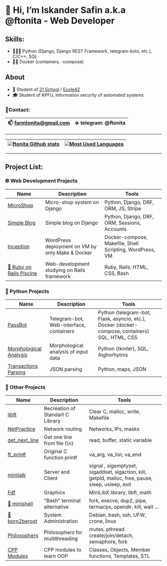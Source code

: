 # 👋 Hi, I’m Iskander Safin a.k.a @ftonita - Web Developer
## Skills:
  - 👨🏻‍💻 Python (Django, Django REST Framework, telegram-bots, etc.), C/C++, SQL
  - 🙌🏻 Docker (containers, -compose)

## About
  - 🌱 Student of [21 School](https://21-school.ru) / [Ecole42](https://42.fr)
  - 🎓 Student of KPFU, Information security of automated systems

### 📱Contact:
| 📫 farmtonita@gmail.com | ✈️ telegram: @ftonita |
| --- | --- |

____
|[![ftonita Github stats](https://github-readme-stats.vercel.app/api?username=ftonita&count_private=true&show_icons=true&hide=contribs,issues&hide_border=true)](https://github.com/ftonita?tab=repositories) | [![Most Used Languages](https://github-readme-stats.vercel.app/api/top-langs/?username=ftonita&layout=compact&hide_border=true&hide=vue,javascript,css,html,roff,scss)](https://github.com/ftonita?tab=repositories) |
|---|---|
____

## Project List:
### 🌐 Web Development Projects
| Name | Description | Tools |
| --- | --- | --- |
| [MicroShop](https://github.com/ftonita/MicroShop_on_Django) | Micro-shop system on Django | Python, Django, DRF, ORM, JS, Stripe |
| [Simple Blog](https://github.com/ftonita/Simple_Blog_on_Django) | Simple blog on Django | Python, Django, DRF, ORM, Sessions, Accounts |
| [Inception](https://github.com/ftonita/Inception) | WordPress deployment on VM by only Make & Docker | Docker-compose, Makefile, Shell Scripting, WordPress, VM |
| [🔄 Ruby on Rails Piscine](https://github.com/ftonita/Ruby-on-Rails_Piscine) | Web-development studying on Rails framework | Ruby, Rails, HTML, CSS, Bash |
### 🐍 Python Projects
| Name | Description | Tools |
| --- | --- | --- |
| [PassBot](https://github.com/ftonita/PassBot) | Telegram-bot, Web-interface, containers | Python (telegram-bot, Flask, asyncio, etc.), Docker (docker-compose, containers) SQL, HTML, CSS |
[Morphological Analysis](https://github.com/ftonita/Morphological_analysis) | Morphological analysis of input data | Python (tkinter), SQL, Alghorhytms |
| [Transactions Parsing](https://github.com/ftonita/Transactions_Parsing) | JSON parsing | Python, maps, JSON |
### 🌟 Other Projects
| Name | Description | Tools |
| --- | --- | --- |
| [libft](https://github.com/ftonita/libft)| Recreation of Standart C Library  | 	Сlear C, malloc, write, Makefile |
| [NetPractice](https://github.com/ftonita/NetPractice) | Network routing | Networks, IPs, masks |
| [get_next_line](https://github.com/ftonita/get_next_line) | Get one line from file (\n) | read, buffer, static variable |
| [ft_printf](https://github.com/ftonita/ft_printf) | Original C function printf | va_arg, va_list, va_end |
| [minitalk](https://github.com/ftonita/minitalk) | Server and Client  | signal , sigemptyset, sigaddset, sigaction, kill, getpid, malloc, free, pause, sleep, usleep, exit |
| [Fdf](https://github.com/ftonita/Fdf)| Graphics | MiniLibX library, libft, math |
| [🔄 minishell](https://github.com/yuran653/minishell)|  "Bash" terminal alternative | fork, execve, dup2, pipe, termacps, opendir, kill, wait ... |
| [🔄 born2beroot](https://github.com/ftonita/born2beroot)| System Administration | Debian, bash, ssh, UFW, crone, linux |
| [Philosophers](https://github.com/ftonita/Philosophers) | Philosophers for multithreading | mutex, pthread create/join/detach, semaphore, fork |
| [CPP Modules](https://github.com/ftonita/CPP) | CPP modules to learn OOP | Classes, Objects, Member functions, Templates, STL |
